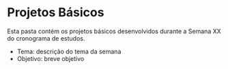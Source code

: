# Projetos Básicos

Esta pasta contém os projetos básicos desenvolvidos durante a Semana XX do cronograma de estudos.

- Tema: descrição do tema da semana
- Objetivo: breve objetivo
